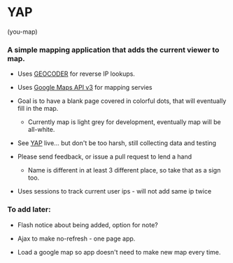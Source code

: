 # YAP
(you-map)

### A simple mapping application that adds the current viewer to map.

* Uses [GEOCODER](http://www.rubygeocoder.com/) for reverse IP lookups.

* Uses [Google Maps API v3](https://developers.google.com/maps/documentation/javascript/) for mapping servies

* Goal is to have a blank page covered in colorful dots, that will eventually fill in the map.

    * Currently map is light grey for development, eventually map will be all-white.

* See [YAP](http://yapmap.herokuapp.com/) live... but don't be too harsh, still collecting data and testing

* Please send feedback, or issue a pull request to lend a hand

    * Name is different in at least 3 different place, so take that as a sign too.

* Uses sessions to track current user ips - will not add same ip twice

### To add later:

* Flash notice about being added, option for note?

* Ajax to make no-refresh - one page app.

* Load a google map so app doesn't need to make new map every time.
